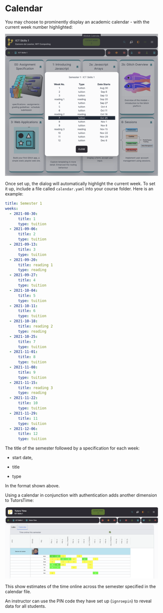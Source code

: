 # Calendar

You may choose to prominently display an academic calendar - with the current week number highlighted:

![](img/12.png)

Once set up, the dialog will automatically highlight the current week. To set it up, include a file called `calendar.yaml` into your course folder. Here is an example:

~~~yaml
title: Semester 1
weeks:
  - 2021-08-30:
      title: 1
      type: tuition
  - 2021-09-06:
      title: 2
      type: tuition
  - 2021-09-13:
      title: 3
      type: tuition
  - 2021-09-20:
      title: reading 1
      type: reading
  - 2021-09-27:
      title: 4
      type: tuition
  - 2021-10-04:
      title: 5
      type: tuition
  - 2021-10-11:
      title: 6
      type: tuition
  - 2021-10-18:
      title: reading 2
      type: reading
  - 2021-10-25:
      title: 7
      type: tuition
  - 2021-11-01:
      title: 8
      type: tuition
  - 2021-11-08:
      title: 9
      type: tuition
  - 2021-11-15:
      title: reading 3
      type: reading
  - 2021-11-22:
      title: 10
      type: tuition
  - 2021-11-29:
      title: 11
      type: tuition
  - 2021-12-06:
      title: 12
      type: tuition
~~~

The title of the semester followed by a specification for each week:

- start date,

- title
- type

In the format shown above.

Using a calendar in conjunction with authentication adds another dimension to TutorsTime:

![](img/13.png)

This show estimates of the time online across the semester specified in the calendar file.

An instructor can use the PIN code they have set up (`ignroepin`) to reveal data for all students.